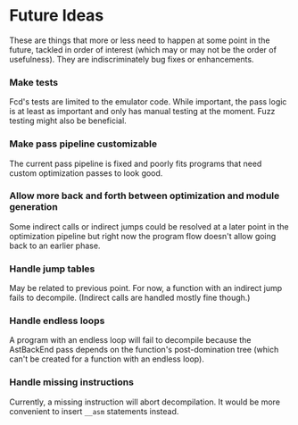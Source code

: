 # Future Ideas

These are things that more or less need to happen at some point in the future,
tackled in order of interest (which may or may not be the order of usefulness).
They are indiscriminately bug fixes or enhancements.

### Make tests

Fcd's tests are limited to the emulator code. While important, the pass logic is
at least as important and only has manual testing at the moment. Fuzz testing
might also be beneficial.

### Make pass pipeline customizable

The current pass pipeline is fixed and poorly fits programs that need custom
optimization passes to look good.

### Allow more back and forth between optimization and module generation

Some indirect calls or indirect jumps could be resolved at a later point in the
optimization pipeline but right now the program flow doesn't allow going back
to an earlier phase.

### Handle jump tables

May be related to previous point. For now, a function with an indirect jump fails
to decompile. (Indirect calls are handled mostly fine though.)

### Handle endless loops

A program with an endless loop will fail to decompile because the AstBackEnd
pass depends on the function's post-domination tree (which can't be created for
a function with an endless loop).

### Handle missing instructions

Currently, a missing instruction will abort decompilation. It would be more
convenient to insert `__asm` statements instead.
